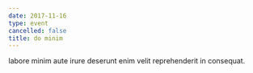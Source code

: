 ```yaml
---
date: 2017-11-16
type: event
cancelled: false
title: do minim
---
```

labore minim aute irure deserunt enim velit reprehenderit in consequat.